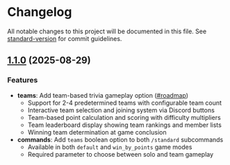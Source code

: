 # Changelog

All notable changes to this project will be documented in this file. See [standard-version](https://github.com/conventional-changelog/standard-version) for commit guidelines.

## [1.1.0](https://github.com/bigboidanwithacan/Trivia-Buddy/compare/v1.0.1...v1.1.0) (2025-08-29)

### Features

* **teams**: Add team-based trivia gameplay option ([#roadmap](https://github.com/bigboidanwithacan/Trivia-Buddy#roadmap))
  * Support for 2-4 predetermined teams with configurable team count
  * Interactive team selection and joining system via Discord buttons
  * Team-based point calculation and scoring with difficulty multipliers
  * Team leaderboard display showing team rankings and member lists
  * Winning team determination at game conclusion
* **commands**: Add `teams` boolean option to both `/standard` subcommands
  * Available in both `default` and `win_by_points` game modes
  * Required parameter to choose between solo and team gameplay
